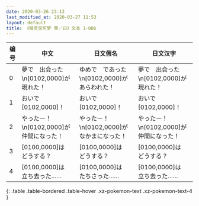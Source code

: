 ```yaml
---
date: 2020-03-26 23:13
last_modified_at: 2020-03-27 11:53
layout: default
title: 《精灵宝可梦 黑／白》文本 1-086
---
```

| 编号 | 中文 | 日文假名 | 日文汉字 |
| ---- | ---- | ---- | --- |
| 0 | 夢で　出会った\n[0102,0000]が　現れた！ | ゆめで　であった\n[0102,0000]が　あらわれた！ | 夢で　出会った\n[0102,0000]が　現れた！ |
| 1 | おいで　[0102,0000]！ | おいで　[0102,0000]！ | おいで　[0102,0000]！ |
| 2 | やったー！\n[0102,0000]が　仲間になった！ | やったー！\n[0102,0000]が　なかまになった！ | やったー！\n[0102,0000]が　仲間になった！ |
| 3 | [0100,0000]は　どうする？ | [0100,0000]は　どうする？ | [0100,0000]は　どうする？ |
| 4 | [0100,0000]は　立ち去った…… | [0100,0000]は　たちさった…… | [0100,0000]は　立ち去った…… |
{: .table .table-bordered .table-hover .xz-pokemon-text .xz-pokemon-text-4 }